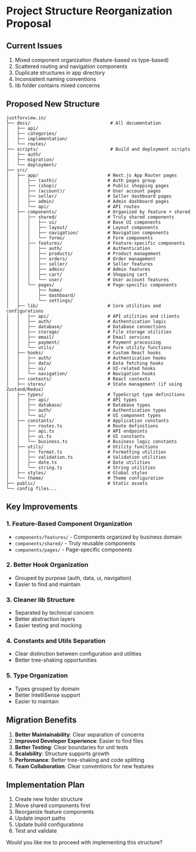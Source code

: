 # Project Structure Reorganization Proposal

## Current Issues

1. Mixed component organization (feature-based vs type-based)
2. Scattered routing and navigation components
3. Duplicate structures in app directory
4. Inconsistent naming conventions
5. lib folder contains mixed concerns

## Proposed New Structure

```
justforview.in/
├── docs/                              # All documentation
│   ├── api/
│   ├── categories/
│   ├── implementation/
│   └── routes/
├── scripts/                           # Build and deployment scripts
│   ├── auth/
│   ├── migration/
│   └── deployment/
├── src/
│   ├── app/                          # Next.js App Router pages
│   │   ├── (auth)/                   # Auth pages group
│   │   ├── (shop)/                   # Public shopping pages
│   │   ├── (account)/                # User account pages
│   │   ├── seller/                   # Seller dashboard pages
│   │   ├── admin/                    # Admin dashboard pages
│   │   └── api/                      # API routes
│   ├── components/                   # Organized by feature + shared
│   │   ├── shared/                   # Truly shared components
│   │   │   ├── ui/                   # Base UI components
│   │   │   ├── layout/               # Layout components
│   │   │   ├── navigation/           # Navigation components
│   │   │   └── forms/                # Form components
│   │   ├── features/                 # Feature-specific components
│   │   │   ├── auth/                 # Authentication
│   │   │   ├── products/             # Product management
│   │   │   ├── orders/               # Order management
│   │   │   ├── seller/               # Seller features
│   │   │   ├── admin/                # Admin features
│   │   │   ├── cart/                 # Shopping cart
│   │   │   └── user/                 # User account features
│   │   └── pages/                    # Page-specific components
│   │       ├── home/
│   │       ├── dashboard/
│   │       └── settings/
│   ├── lib/                          # Core utilities and configurations
│   │   ├── api/                      # API utilities and clients
│   │   ├── auth/                     # Authentication logic
│   │   ├── database/                 # Database connections
│   │   ├── storage/                  # File storage utilities
│   │   ├── email/                    # Email services
│   │   ├── payment/                  # Payment processing
│   │   └── utils/                    # Pure utility functions
│   ├── hooks/                        # Custom React hooks
│   │   ├── auth/                     # Authentication hooks
│   │   ├── data/                     # Data fetching hooks
│   │   ├── ui/                       # UI-related hooks
│   │   └── navigation/               # Navigation hooks
│   ├── contexts/                     # React contexts
│   ├── stores/                       # State management (if using Zustand/Redux)
│   ├── types/                        # TypeScript type definitions
│   │   ├── api/                      # API types
│   │   ├── database/                 # Database types
│   │   ├── auth/                     # Authentication types
│   │   └── ui/                       # UI component types
│   ├── constants/                    # Application constants
│   │   ├── routes.ts                 # Route definitions
│   │   ├── api.ts                    # API endpoints
│   │   ├── ui.ts                     # UI constants
│   │   └── business.ts               # Business logic constants
│   ├── utils/                        # Utility functions
│   │   ├── format.ts                 # Formatting utilities
│   │   ├── validation.ts             # Validation utilities
│   │   ├── date.ts                   # Date utilities
│   │   └── string.ts                 # String utilities
│   ├── styles/                       # Global styles
│   └── theme/                        # Theme configuration
├── public/                           # Static assets
└── config files...
```

## Key Improvements

### 1. Feature-Based Component Organization

- `components/features/` - Components organized by business domain
- `components/shared/` - Truly reusable components
- `components/pages/` - Page-specific components

### 2. Better Hook Organization

- Grouped by purpose (auth, data, ui, navigation)
- Easier to find and maintain

### 3. Cleaner lib Structure

- Separated by technical concern
- Better abstraction layers
- Easier testing and mocking

### 4. Constants and Utils Separation

- Clear distinction between configuration and utilities
- Better tree-shaking opportunities

### 5. Type Organization

- Types grouped by domain
- Better IntelliSense support
- Easier to maintain

## Migration Benefits

1. **Better Maintainability**: Clear separation of concerns
2. **Improved Developer Experience**: Easier to find files
3. **Better Testing**: Clear boundaries for unit tests
4. **Scalability**: Structure supports growth
5. **Performance**: Better tree-shaking and code splitting
6. **Team Collaboration**: Clear conventions for new features

## Implementation Plan

1. Create new folder structure
2. Move shared components first
3. Reorganize feature components
4. Update import paths
5. Update build configurations
6. Test and validate

Would you like me to proceed with implementing this structure?
